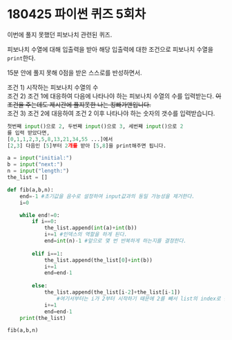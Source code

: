 # 180425 파이썬 퀴즈 5회차
이번에 풀지 못했던 피보나치 관련된 퀴즈.  

피보나치 수열에 대해 입출력을 받아 해당 입출력에 대한 조건으로 피보나치 수열을 ```print```한다.

15분 안에 풀지 못해 0점을 받은 스스로를 반성하면서.

조건 1) 시작하는 피보나치 수열의 수   
조건 2) 조건 1에 대응하여 다음에 나타나야 하는 피보나치 수열의 수를 입력받는다. ~~이 조건을 주는데도 제시간에 풀지못한 나는 킹빠가맨입니다.~~  
조건 3) 조건 2에 대응하여 조건 2 이후 나타나야 하는 숫자의 갯수를 입력받습니다.
```py
첫번째 input()으로 2, 두번째 input()으로 3, 세번째 input()으로 2 
를 입력 받았다면,
[0,1,1,2,3,5,8,13,21,34,55 ...]에서
[2,3] 다음인 [5]부터 2개를 받아 [5,8]을 print해주면 됩니다.
```
```py
a = input("initial:")
b = input("next:")
n = input("length:")
the_list = []

def fib(a,b,n):
    end=-1 #초기값을 음수로 설정하여 input값과의 동일 가능성을 제거한다.
    i=0

    while end!=0:
        if i==0:
            the_list.append(int(a)+int(b))
            i+=1 #인덱스의 역할을 하게 된다.
            end=int(n)-1 #앞으로 몇 번 반복하게 하는지를 결정한다.
                
        elif i==1:
            the_list.append(the_list[0]+int(b))
            i+=1
            end=end-1
                
        else:
            the_list.append(the_list[i-2]+the_list[i-1])
                #여기서부터는 i가 2부터 시작하기 때문에 2를 빼서 list의 index로 활용한다.
            i+=1
            end=end-1
    print(the_list)

fib(a,b,n)
```